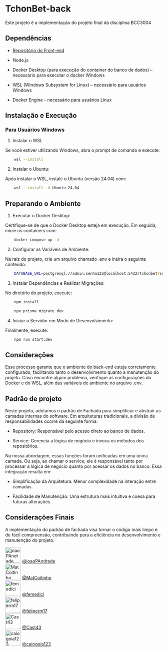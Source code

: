 # TchonBet-back
Este projeto é a implementação do projeto final da disciplina BCC3004

## Dependências

- [Repositório do Front-end](https://github.com/joaoPAndrade/TchonBet-Front) 

- Node.js

- Docker Desktop (para execução do container do banco de dados) – necessário para executar o docker Windows

- WSL (Windows Subsystem for Linux) – necessário para usuários Windows

- Docker Engine - necessário para usuários Linux 

## Instalação e Execução

### Para Usuários Windows

1. Instalar o WSL

Se você estiver utilizando Windows, abra o prompt de comando e execute:

```bash
    wsl --install
```

2. Instalar o Ubuntu:

Após instalar o WSL, instale o Ubuntu (versão 24.04) com:

```bash
    wsl --install -d Ubuntu-24.04
```

## Preparando o Ambiente

1. Executar o Docker Desktop:

Certifique-se de que o Docker Desktop esteja em execução. Em seguida, inicie os containers com:

```bash
    docker compose up -d
```

2. Configurar as Variáveis de Ambiente:

Na raiz do projeto, crie um arquivo chamado .env e insira o seguinte conteúdo:

```bash
    DATABASE_URL=postgresql://admin:senha123@localhost:5432/tchonbet?schema=bah
```

3. Instalar Dependências e Realizar Migrações:

No diretório do projeto, execute:

```bash
    npm install
```
```bash
    npx prisma migrate dev
```

4. Iniciar o Servidor em Modo de Desenvolvimento:

Finalmente, execute:

```bash
    npm run start:dev
```

## Considerações 

Esse processo garante que o ambiente do back-end esteja corretamente configurado, facilitando tanto o desenvolvimento quanto a manutenção do projeto. Caso encontre algum problema, verifique as configurações do Docker e do WSL, além das variáveis de ambiente no arquivo .env.

## Padrão de projeto

Neste projeto, adotamos o padrão de Fachada para simplificar e abstrair as camadas internas do software. Em arquiteturas tradicionais, a divisão de responsabilidades ocorre da seguinte forma:

- Repository: Responsável pelo acesso direto ao banco de dados.

- Service: Gerencia a lógica de negócio e invoca os métodos dos repositórios.

Na nossa abordagem, essas funções foram unificadas em uma única camada. Ou seja, ao chamar o service, ele é responsável tanto por processar a lógica de negócio quanto por acessar os dados no banco. Essa integração resulta em:

- Simplificação da Arquitetura: Menor complexidade na interação entre camadas.

- Facilidade de Manutenção: Uma estrutura mais intuitiva e coesa para futuras alterações.

## Considerações Finais

A implementação do padrão de fachada visa tornar o código mais limpo e de fácil compreensão, contribuindo para a eficiência no desenvolvimento e manutenção do projeto.

<img src="https://github.com/joaoPAndrade.png" alt="joaoPAndrade" width="50"> [@joaoPAndrade](https://github.com/joaoPAndrade)<br>
<img src="https://github.com/MatCoitinho.png" alt="MatCoitinho" width="50"> [@MatCoitinho](https://github.com/MatCoitinho)<br>
<img src="https://github.com/femedici.png" alt="femedici" width="50"> [@femedici](https://github.com/femedici)<br>
<img src="https://github.com/feliperm17.png" alt="feliperm17" width="50"> [@feliperm17](https://github.com/feliperm17)<br>
<img src="https://github.com/Cast43.png" alt="Cast43" width="50"> [@Cast43](https://github.com/Cast43)<br>
<img src="https://github.com/caiogoia123.png" alt="caiogoia123" width="50"> [@caiogoia123](https://github.com/caiogoia123)<br>

